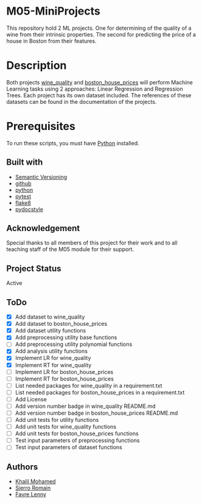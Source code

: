 # M05-MiniProjects
This repository hold 2 ML projects. One for determining of the quality of a wine from their intrinsic properties. The second for predicting the price of a house in Boston from their features.

# Description
Both projects [wine_quality](wine_quality/README.md) and [boston_house_prices](boston_house_prices/README.md) will perform Machine Learning tasks using 2 approaches: Linear Regression and Regression Trees.
Each project has its own dataset included. The references of these datasets can be found in the documentation of the projects.

# Prerequisites
To run these scripts, you must have [Python](https://www.python.org/) installed.

## Built with
* [Semantic Versioning](https://semver.org/)
* [github](https://github.com)
* [python](https://www.python.org/)
* [pytest](https://docs.pytest.org/)
* [flake8](https://flake8.pycqa.org/en/latest/)
* [pydocstyle](http://www.pydocstyle.org/en/stable/)

## Acknowledgement
Special thanks to all members of this project for their work and to all teaching staff of the M05 module for their support.

## Project Status
Active

## ToDo
- [x] Add dataset to wine_quality
- [x] Add dataset to boston_house_prices
- [x] Add dataset utility functions
- [x] Add preprocessing utility base functions
- [ ] Add preprocessing utility polynomial functions
- [x] Add analysis utility functions
- [x] Implement LR for wine_quality
- [x] Implement RT for wine_quality
- [ ] Implement LR for boston_house_prices
- [ ] Implement RT for boston_house_prices
- [ ] List needed packages for wine_quality in a requirement.txt
- [ ] List needed packages for boston_house_prices in a requirement.txt
- [ ] Add License
- [ ] Add version number badge in wine_quality README.md
- [ ] Add version number badge in boston_house_prices README.md
- [ ] Add unit tests for utility functions
- [ ] Add unit tests for wine_quality functions
- [ ] Add unit tests for boston_house_prices functions
- [ ] Test input parameters of preprocessing functions
- [ ] Test input parameters of dataset functions

## Authors
* [Khalil Mohamed](https://github.com/Khalil-Mo)
* [Sierro Romain](https://github.com/Sierom)
* [Favre Lenny](https://gitlab.com/Chxresubles)
